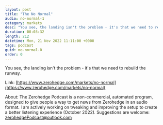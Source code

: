 ```yaml
---
layout: post
title: "The No Normal"
audio: no-normal-1
category: markets
desc: "You see, the landing isn't the problem - it's that we need to rebuild the runway."
duration: 00:03:32
length: 212
datetime: Mon, 21 Nov 2022 11:11:00 +0000
tags: podcast
guid: no-normal-0
order: 0
---
```

You see, the landing isn't the problem - it's that we need to rebuild the runway.

Link: [https://www.zerohedge.com/markets/no-normal](https://www.zerohedge.com/markets/no-normal)

About: The Zerohedge Podcast is a non-commercial, automated program, designed to give people a way to get news from Zerohedge in an audio format.  I am actively working on tweaking and improving the setup to create a better listening experience (October 2022).  Suggestions are welcome: [zerohedgePodcast@outlook.com](mailto:zerohedgePodcast@outlook.com)
